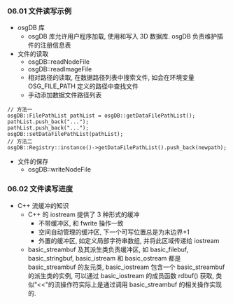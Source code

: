 ### 06.01 文件读写示例
* osgDB 库
    - osgDB 库允许用户程序加载, 使用和写入 3D 数据库. osgDB 负责维护插件的注册信息表
* 文件的读取
    - osgDB::readNodeFile
    - osgDB::readImageFile
    - 相对路径的读取, 在数据路径列表中搜索文件, 如会在环境变量 OSG_FILE_PATH 定义的路径中查找文件
    - 手动添加数据文件路径列表
```
// 方法一
osgDB::FilePathList pathList = osgDB::getDataFilePathList();
pathList.push_back("...");
pathList.push_back("...");
osgDB::setDataFilePathList(pathList);
// 方法二
osgDB::Registry::instance()->getDataFilePathList().push_back(newpath);
```
* 文件的保存
    - osgDB::writeNodeFile

### 06.02 文件读写进度
* C++ 流缓冲的知识
    - C++ 的 iostream 提供了 3 种形式的缓冲
        - 不带缓冲区, 和 fwrite 操作一致
        - 空间自动管理的缓冲区, 下一个可写位置总是为末边界+1
        - 外置的缓冲区, 如定义局部字符串数组, 并将此区域传递给 iostream
    - basic_streambuf 及其派生类负责缓冲区, 如 basic_filebuf, basic_stringbuf, basic_istream 和 basic_ostream 都是 basic_streambuf 的友元类, basic_iostream 包含一个 basic_streambuf 的派生类的实例, 可以通过 basic_iostream 的成员函数 rdbuf() 获取, 类似"<<"的流操作符实际上是通过调用 basic_streambuf 的相关操作实现的.